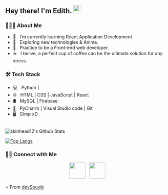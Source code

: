 <h2> Hey there! I'm Edith. <img src="https://github.com/souvikguria98/souvikguria98/blob/master/Hi.gif" width="25"></h2>

<h3> 👨🏻‍💻 About Me </h3>

- 🔭 &nbsp; I’m currently learning React Application Development
- 🤔 &nbsp; Exploring new technologies & Anime.
- 💼 &nbsp; Practice to be a Front-end web developer.
- ☕ &nbsp; I belive, a perfect cup of coffee can be the ultimate solution for any stress. 

<h3>🛠 Tech Stack</h3>

- 💻 &nbsp; Python |   
- 🌐 &nbsp;  HTML | CSS | JavaScript | React 
- 🛢 &nbsp; MySQL | Firebase 
- 🔧 &nbsp; PyCharm | Visual Studio code | Git
- 🖥 &nbsp; Gimp xD

<br>

<img align="center" src="https://github-readme-stats.vercel.app/api?username=skinhead12&include_all_commits=true&count_private=true&show_icons=true&line_height=20&title_color=7A7ADB&icon_color=2234AE&text_color=D3D3D3&bg_color=0,000000,130F40" alt="skinhead12's Github Stats">

</br>

[![Top Langs](https://github-readme-stats.vercel.app/api/top-langs/?username=skinhead12&layout=compact&text_color=daf7dc&bg_color=151515)](https://github.com/skinhead12/github-readme-stats)


<h3> 🤝🏻 Connect with Me </h3>

<p align="center">
&nbsp; <a href="www.linkedin.com/in/edith-resenos" target="_blank" rel="noopener noreferrer"><img src="https://img.icons8.com/plasticine/100/000000/linkedin.png" width="50" /></a>
&nbsp; <a href="mailto:edithr_isc@hotmail.com" target="_blank" rel="noopener noreferrer"><img src="https://img.icons8.com/plasticine/100/000000/gmail.png"  width="50" /></a>
</p>

⭐️ From [devSouvik](https://github.com/devSouvik)
